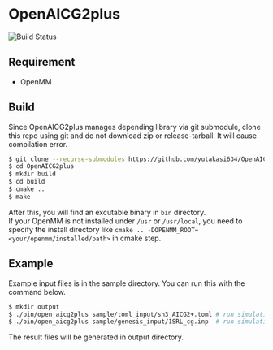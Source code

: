 # OpenAICG2plus

![Build Status](https://github.com/github/docs/actions/workflows/main.yml/badge.svg)

## Requirement
- OpenMM

## Build
Since OpenAICG2plus manages depending library via git submodule, clone this repo using git and do not download zip or release-tarball. It will cause compilation error.

```sh
$ git clone --recurse-submodules https://github.com/yutakasi634/OpenAICG2plus.git
$ cd OpenAICG2plus
$ mkdir build
$ cd build
$ cmake ..
$ make
```
After this, you will find an excutable binary in `bin` directory.  
If your OpenMM is not installed under `/usr` or `/usr/local`, you need to specify the install directory like `cmake .. -DOPENMM_ROOT=<your/openmm/installed/path>` in cmake step.

## Example
Example input files is in the sample directory. You can run this with the command below.
```sh
$ mkdir output
$ ./bin/open_aicg2plus sample/toml_input/sh3_AICG2+.toml # run simulation using toml interface
$ ./bin/open_aicg2plus sample/genesis_input/1SRL_cg.inp  # run simulation using genesis interface
```
The result files will be generated in output directory.
